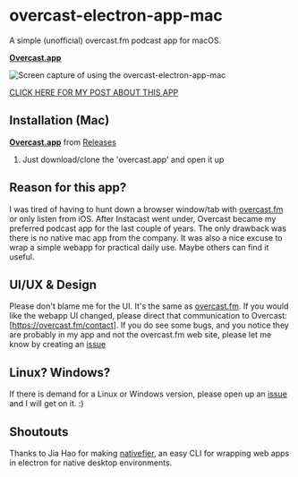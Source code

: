 # overcast-electron-app-mac
A simple (unofficial) overcast.fm podcast app for macOS.

**[Overcast.app](https://github.com/esthor/overcast-electron-app-mac/releases/download/0.1/overcast-electron-app-mac.0.1.zip)**

![Screen capture of using the overcast-electron-app-mac](http://unhype.me/img/overcast-electron-app.gif)

[CLICK HERE FOR MY POST ABOUT THIS APP](https://medium.com/unhype/i-made-a-podcast-app-for-mac-in-less-than-an-hour-695736895a9f)

## Installation (Mac)
**[Overcast.app](https://github.com/esthor/overcast-electron-app-mac/releases/download/0.1/overcast-electron-app-mac.0.1.zip)** from [Releases](https://github.com/esthor/overcast-electron-app-mac/releases)
1. Just download/clone the 'overcast.app' and open it up

## Reason for this app?
I was tired of having to hunt down a browser window/tab with [overcast.fm](http://overcast.fm) or only listen from iOS. After Instacast went under, Overcast became my preferred podcast app for the last couple of years. The only drawback was there is no native mac app from the company. It was also a nice excuse to wrap a simple webapp for practical daily use. Maybe others can find it useful.

## UI/UX & Design
Please don't blame me for the UI. It's the same as [overcast.fm](http://overcast.fm). If you would like the webapp UI changed, please direct that communication to Overcast: [https://overcast.fm/contact]. If you do see some bugs, and you notice they are probably in my app and not the overcast.fm web site, please let me know by creating an [issue](https://github.com/esthor/overcast-electron-app-mac/issues)

## Linux? Windows?
If there is demand for a Linux or Windows version, please open up an [issue](https://github.com/esthor/overcast-electron-app-mac/issues) and I will get on it. :)

## Shoutouts
Thanks to Jia Hao for making [nativefier](https://github.com/jiahaog/nativefier), an easy CLI for wrapping web apps in electron for native desktop environments.

